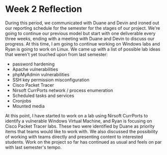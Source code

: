 # Week 2 Reflection

During this period, we communicated with Duane and Devin and ironed out our reporting schedule for the semester for the stages of our project. We're going to continue our previous model but start with one deliverable every three weeks, ending with a meeting with Duane and Devin to discuss our progress. At this time, I am going to continue working on Windows labs and Ryan is going to work on Linux. We came up with a list of possible lab ideas that weren't yet touched upon from last semester:

* password hardening
* Apache vulnerabilities
* phpMyAdmin vulnerabilities
* SSH key permission misconfiguration
* Cisco Packet Tracer
* Nirsoft CurrPorts network / process enumeration
* Scheduled tasks and services
* Cronjobs
* Mounted media

At this point, I have started to work on a lab using Nirsoft CurrPorts to identify a vulnerable Windows Virtual Machine, and Ryan is focusing on Cisco Packet Tracer labs. These two were identified by Duane as priority items that teams would like to work with. We also discussed the possibility of working with teams directly and presenting content to interested students. Work on the project so far has continued as usual and feels on par with last semester's tempo.